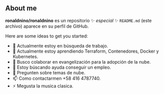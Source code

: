 ## About me 


**ronaldnino/ronaldnino** es un repositorio ✨ _especial_ ✨ `README.md` (este archivo) aparece en su perfil de GitHub.

Here are some ideas to get you started:

- 🔭 Actualmente estoy en búsqueda de trabajo.
- 🌱 Actualmente estoy aprendiendo Terraform, Contenedores, Docker y Kubernetes.
- 👯 Busco colaborar en evangelización para la adopción de la nube.
- 🤔 Estoy búscando ayuda conseguir un empleo.
- 💬 Pregunten sobre temas de nube.
- 📫 Como contactarmen +58 416 4787740.
- ⚡ Megusta la musica clasica.

